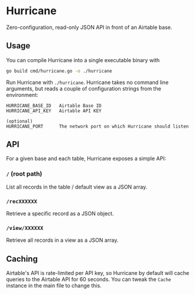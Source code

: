 # Hurricane

Zero-configuration, read-only JSON API in front of an Airtable base.

## Usage

You can compile Hurricane into a single executable binary with

```sh
go build cmd/hurricane.go -o ./hurricane
```

Run Hurricane with `./hurricane`. Hurricane takes no command line arguments, but reads a couple of configuration strings from the environment:

```
HURRICANE_BASE_ID   Airtable Base ID
HURRICANE_API_KEY   Airtable API KEY

(optional)
HURRICANE_PORT      The network port on which Hurricane should listen
```

## API

For a given base and each table, Hurricane exposes a simple API:

### `/` (root path)

List all records in the table / default view as a JSON array.

### `/recXXXXXX`

Retrieve a specific record as a JSON object.

### `/view/XXXXXX`

Retrieve all records in a view as a JSON array.

## Caching

Airtable's API is rate-limited per API key, so Hurricane by default will cache queries to the Airtable API for 60 seconds. You can tweak the `Cache` instance in the main file to change this.
